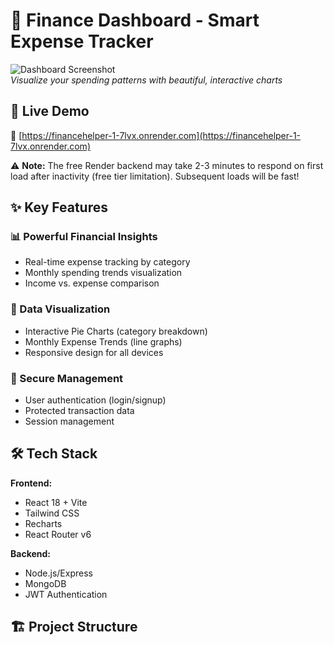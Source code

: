 # 💸 Finance Dashboard - Smart Expense Tracker

![Dashboard Screenshot](https://i.imgur.com/JfQ8bPj.png)  
*Visualize your spending patterns with beautiful, interactive charts*

## 🚀 Live Demo

🔗 [https://financehelper-1-7lvx.onrender.com](https://financehelper-1-7lvx.onrender.com)  

⚠️ **Note:** The free Render backend may take 2-3 minutes to respond on first load after inactivity (free tier limitation). Subsequent loads will be fast!

## ✨ Key Features

### 📊 Powerful Financial Insights
- Real-time expense tracking by category
- Monthly spending trends visualization
- Income vs. expense comparison

### 🎨 Data Visualization
- Interactive Pie Charts (category breakdown)
- Monthly Expense Trends (line graphs)
- Responsive design for all devices

### 🔐 Secure Management
- User authentication (login/signup)
- Protected transaction data
- Session management

## 🛠️ Tech Stack

**Frontend:**
- React 18 + Vite
- Tailwind CSS
- Recharts
- React Router v6

**Backend:**
- Node.js/Express
- MongoDB
- JWT Authentication

## 🏗️ Project Structure
